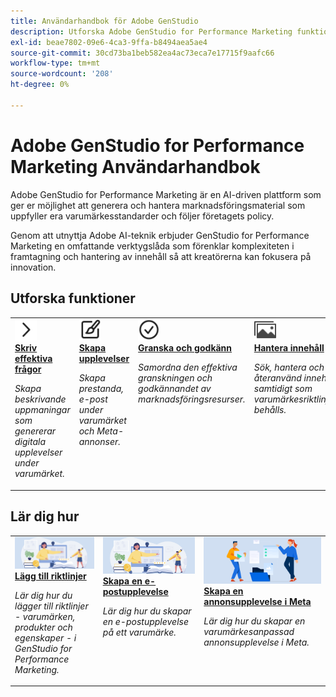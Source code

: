 ```yaml
---
title: Användarhandbok för Adobe GenStudio
description: Utforska Adobe GenStudio for Performance Marketing funktioner. Lär dig hur du snabbt kan skapa varumärkesanpassade resurser, generera variationer och optimera upplevelser.
exl-id: beae7802-09e6-4ca3-9ffa-b8494aea5ae4
source-git-commit: 30cd73ba1beb582ea4ac73eca7e17715f9aafc66
workflow-type: tm+mt
source-wordcount: '208'
ht-degree: 0%

---
```


# Adobe GenStudio for Performance Marketing Användarhandbok

Adobe GenStudio for Performance Marketing är en AI-driven plattform som ger er möjlighet att generera och hantera marknadsföringsmaterial som uppfyller era varumärkesstandarder och följer företagets policy.

Genom att utnyttja Adobe AI-teknik erbjuder GenStudio for Performance Marketing en omfattande verktygslåda som förenklar komplexiteten i framtagning och hantering av innehåll så att kreatörerna kan fokusera på innovation.

## Utforska funktioner

<table style="table-layout:fixed">
<tr style="border: 0;">
   <td valign="top">
      <a href="../user-guide/effective-prompts.md">
      <img alt="Höger vinklad" src="../assets/icons/icon-chevronRight.svg" width="35">
      </a>
      <div>
         <a href="../user-guide/effective-prompts.md">
         <strong> Skriv effektiva frågor </strong>
         </a>
      </div>
      <p>
         <em>Skapa beskrivande uppmaningar som genererar digitala upplevelser under varumärket.</em>
      </p>
   </td>
   <td valign="top">
      <a href="../user-guide/create/overview.md">
      <img alt="Pensel" src="../assets/icons/icon-create.svg" width="35">
      </a>
      <div>
         <a href="../user-guide/create/overview.md">
         <strong> Skapa upplevelser </strong>
         </a>
      </div>
      <p>
         <em>Skapa prestanda, e-post under varumärket och Meta-annonser.</em>
      </p>
   </td>
   <td valign="top">
      <a href="../user-guide/approvals/overview.md">
      <img alt="Markering" src="../assets/icons/icon-checkmarkCircle.svg" width="35">
      </a>
      <div>
         <a href="../user-guide/approvals/overview.md">
         <strong> Granska och godkänn </strong>
         </a>
      </div>
      <p>
         <em>Samordna den effektiva granskningen och godkännandet av marknadsföringsresurser.</em>
      </p>
   </td>
   <td valign="top">
      <a href="../user-guide/content/overview.md">
      <img alt="Stödraster" src="../assets/icons/icon-images.svg" width="35">
      </a>
      <div>
         <a href="../user-guide/content/overview.md">
         <strong> Hantera innehåll </strong>
         </a>
      </div>
      <p>
         <em>Sök, hantera och återanvänd innehåll samtidigt som varumärkesriktlinjerna behålls.</em>
      </p>
   </td>
   <td valign="top">
      <a href="../user-guide/insights/overview.md">
      <img alt="Diagram" src="../assets/icons/icon-dataAnalytics.svg" width="35">
      </a>
      <div>
         <a href="../user-guide/insights/overview.md">
         <strong> Visa insikter </strong>
         </a>
      </div>
      <p>
         <em>Analysera innehållseffektiviteten för betalda mediekanaler.</em>
      </p>
   </td>
</tr>
</table>

## Lär dig hur

<table style="table-layout:fixed">
<td valign="top">
   <div>
      <a href="/help/user-guide/guidelines/add-guidelines.md">
      <img alt="Lägg till riktlinjer" src="../assets/card-create-assets.png">
      <strong>Lägg till riktlinjer</strong>
      </a>
   </div>
   <p>
      <em>Lär dig hur du lägger till riktlinjer - varumärken, produkter och egenskaper - i GenStudio for Performance Marketing.</em>
   </p>
</td>
<td valign="top">
   <div>
      <a href="/help/user-guide/create/create-email-experience.md">
      <img alt="Idéer, böcker, penna, dator" src="../assets/card-create-assets.png">
      <strong>Skapa en e-postupplevelse</strong>
      </a>
   </div>
   <p>
      <em>Lär dig hur du skapar en e-postupplevelse på ett varumärke.</em>
   </p>
</td>
<td valign="top">
   <div>
      <a href="/help/user-guide/create/create-meta-ad.md">
      <img alt="Personer som flyttar filer till en mapp" src="../assets/card-manage-content.png">
      <strong>Skapa en annonsupplevelse i Meta </strong>
      </a>
   </div>
   <p>
      <em>Lär dig hur du skapar en varumärkesanpassad annonsupplevelse i Meta.</em>
   </p>
</td>
</table>
